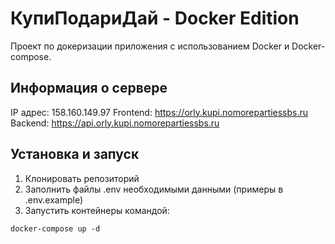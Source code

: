 # КупиПодариДай - Docker Edition

Проект по докеризации приложения с использованием Docker и Docker-compose.

## Информация о сервере

IP адрес: 158.160.149.97
Frontend: https://orly.kupi.nomorepartiessbs.ru
Backend: https://api.orly.kupi.nomorepartiessbs.ru

## Установка и запуск

1. Клонировать репозиторий
2. Заполнить файлы .env необходимыми данными (примеры в .env.example)
3. Запустить контейнеры командой:
```
docker-compose up -d
```